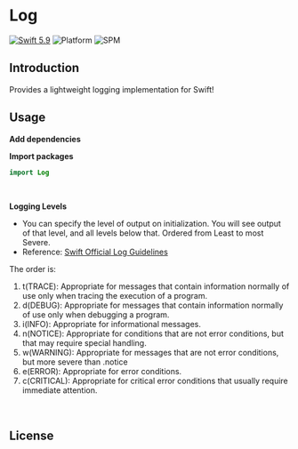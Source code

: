 # Log
[![Swift 5.9](https://img.shields.io/badge/Swift-5.9-orange.svg?style=flat)](https://developer.apple.com/swift/)
![Platform](https://img.shields.io/badge/platform-iOS-light_gray)
![SPM](https://img.shields.io/badge/SPM-Compatible-blue)


## Introduction
Provides a lightweight logging implementation for Swift!


## Usage
**Add dependencies**




**Import packages**
```swift
import Log
```

<br/>

**Logging Levels**

- You can specify the level of output on initialization. You will see output of that level, and all levels below that. Ordered from Least to most Severe.
- Reference: [Swift Official Log Guidelines](https://www.swift.org/server/guides/libraries/log-levels.html)

The order is: 
  1. t(TRACE): Appropriate for messages that contain information normally of use only when tracing the execution of a program.
  2. d(DEBUG): Appropriate for messages that contain information normally of use only when debugging a program.
  3. i(INFO): Appropriate for informational messages.
  4. n(NOTICE): Appropriate for conditions that are not error conditions, but that may require special handling.
  5. w(WARNING): Appropriate for messages that are not error conditions, but more severe than .notice
  6. e(ERROR): Appropriate for error conditions.
  7. c(CRITICAL): Appropriate for critical error conditions that usually require immediate attention.

<br/>

## License
